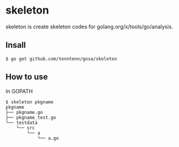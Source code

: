 # skeleton 

skeleton is create skeleton codes for golang.org/x/tools/go/analysis.

## Insall

```
$ go get github.com/tenntenn/gosa/skeleton
```

## How to use

In GOPATH

```
$ skeleton pkgname
pkgname
├── pkgname.go
├── pkgname_test.go
└── testdata
    └── src
        └── a
            └── a.go
```

